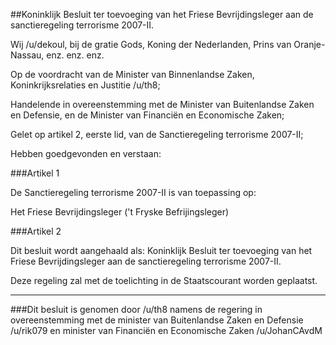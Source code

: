 ##Koninklijk Besluit ter toevoeging van het Friese Bevrijdingsleger aan de sanctieregeling terrorisme 2007-II. 
 
Wij /u/dekoul, bij de gratie Gods, Koning der Nederlanden, Prins van Oranje-Nassau, enz. enz. enz.

Op de voordracht van de Minister van Binnenlandse Zaken, Koninkrijksrelaties en Justitie /u/th8;

Handelende in overeenstemming met de Minister van Buitenlandse Zaken en Defensie, en de Minister van Financiën en Economische Zaken;

Gelet op artikel 2, eerste lid, van de Sanctieregeling terrorisme 2007-II;



Hebben goedgevonden en verstaan:

###Artikel 1

De Sanctieregeling terrorisme 2007-II is van toepassing op:

Het Friese Bevrijdingsleger ('t Fryske Befrijingsleger)

###Artikel 2

Dit besluit wordt aangehaald als: Koninklijk Besluit ter toevoeging van het Friese Bevrijdingsleger aan de sanctieregeling terrorisme 2007-II.

Deze regeling zal met de toelichting in de Staatscourant worden geplaatst.



---

###Dit besluit is genomen door /u/th8 namens de regering in overeenstemming met de minister van Buitenlandse Zaken en Defensie /u/rik079 en minister van Financiën en Economische Zaken /u/JohanCAvdM